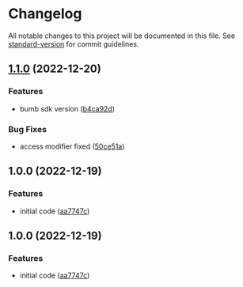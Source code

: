 # Changelog

All notable changes to this project will be documented in this file. See [standard-version](https://github.com/conventional-changelog/standard-version) for commit guidelines.

## [1.1.0](https://github.com/finalbiome/finalbiome-unity/compare/v1.0.0...v1.1.0) (2022-12-20)


### Features

* bumb sdk version ([b4ca92d](https://github.com/finalbiome/finalbiome-unity/commit/b4ca92d0e0ccbf08ae06dbb6ec0014d68e0239f2))


### Bug Fixes

* access modifier fixed ([50ce51a](https://github.com/finalbiome/finalbiome-unity/commit/50ce51a93a14d651a59c7ce7f830e32ad01cc6c1))

## 1.0.0 (2022-12-19)


### Features

* initial code ([aa7747c](https://github.com/finalbiome/finalbiome-unity/commit/aa7747ceb66d59c8b17d3ecd82cee2e33cac396a))

## 1.0.0 (2022-12-19)

### Features

* initial code ([aa7747c](https://github.com/finalbiome/finalbiome-unity/commit/aa7747ceb66d59c8b17d3ecd82cee2e33cac396a))
